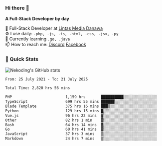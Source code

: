 ### Hi there 👋

**A Full-Stack Developer by day**

🔭 Full-Stack Developer at [Lintas Media Danawa](https://www.lintasmediadanawa.com/)  
⚙️ I use daily: `.php, .js, .ts, .html, .css, .jsx, .py`  
🌱 Currently learning `.go, .java`  
📫 How to reach me: [Discord](https://discordapp.com/users/984448732999327766)  [Facebook](https://fb.me/tyvandi)  

### 🚀 Quick Stats  

![Nekoding's GitHub stats](https://github-readme-stats.vercel.app/api?username=nekoding&show_icons=true)

<!--START_SECTION:waka-->

```txt
From: 25 July 2021 - To: 21 July 2025

Total Time: 2,820 hrs 56 mins

PHP                        1,159 hrs       ██████████░░░░░░░░░░░░░░░   39.92 %
TypeScript                 699 hrs 55 mins ██████░░░░░░░░░░░░░░░░░░░   24.11 %
Blade Template             375 hrs 16 mins ███▒░░░░░░░░░░░░░░░░░░░░░   12.93 %
Python                     129 hrs 15 mins █░░░░░░░░░░░░░░░░░░░░░░░░   04.45 %
Vue.js                     96 hrs 22 mins  ▓░░░░░░░░░░░░░░░░░░░░░░░░   03.32 %
Other                      82 hrs 1 min    ▓░░░░░░░░░░░░░░░░░░░░░░░░   02.83 %
Bash                       64 hrs 14 mins  ▓░░░░░░░░░░░░░░░░░░░░░░░░   02.21 %
Go                         60 hrs 41 mins  ▓░░░░░░░░░░░░░░░░░░░░░░░░   02.09 %
JavaScript                 37 hrs 3 mins   ▒░░░░░░░░░░░░░░░░░░░░░░░░   01.28 %
Markdown                   24 hrs 7 mins   ▒░░░░░░░░░░░░░░░░░░░░░░░░   00.83 %
```

<!--END_SECTION:waka-->

<!--
**nekoding/nekoding** is a ✨ _special_ ✨ repository because its `README.md` (this file) appears on your GitHub profile.

Here are some ideas to get you started:

- 🔭 I’m currently working on ...
- 🌱 I’m currently learning ...
- 👯 I’m looking to collaborate on ...
- 🤔 I’m looking for help with ...
- 💬 Ask me about ...
- 📫 How to reach me: ...
- 😄 Pronouns: ...
- ⚡ Fun fact: ...
-->

